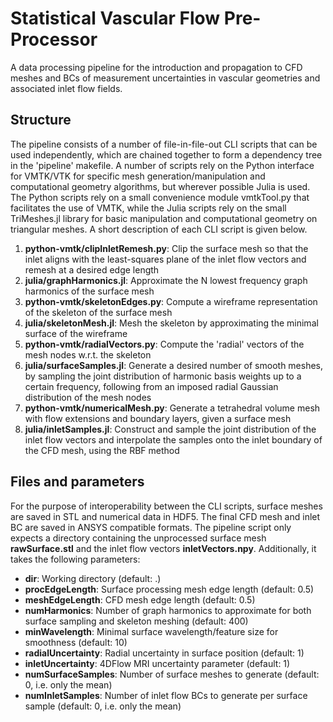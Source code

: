 # Statistical Vascular Flow Pre-Processor
A data processing pipeline for the introduction and propagation to CFD meshes and BCs of measurement uncertainties in vascular geometries and associated inlet flow fields.

## Structure
The pipeline consists of a number of file-in-file-out CLI scripts that can be used independently, which are chained together to form a dependency tree in the 'pipeline' makefile. A number of scripts rely on the Python interface for VMTK/VTK for specific mesh generation/manipulation and computational geometry algorithms, but wherever possible Julia is used. The Python scripts rely on a small convenience module vmtkTool.py that facilitates the use of VMTK, while the Julia scripts rely on the small TriMeshes.jl library for basic manipulation and computational geometry on triangular meshes. A short description of each CLI script is given below.

1. **python-vmtk/clipInletRemesh.py**: Clip the surface mesh so that the inlet aligns with the least-squares plane of the inlet flow vectors and remesh at a desired edge length
2. **julia/graphHarmonics.jl**: Approximate the N lowest frequency graph harmonics of the surface mesh
3. **python-vmtk/skeletonEdges.py**: Compute a wireframe representation of the skeleton of the surface mesh
4. **julia/skeletonMesh.jl**: Mesh the skeleton by approximating the minimal surface of the wireframe
5. **python-vmtk/radialVectors.py**: Compute the 'radial' vectors of the mesh nodes w.r.t. the skeleton
6. **julia/surfaceSamples.jl**: Generate a desired number of smooth meshes, by sampling the joint distribution of harmonic basis weights up to a certain frequency, following from an imposed radial Gaussian distribution of the mesh nodes
7. **python-vmtk/numericalMesh.py**: Generate a tetrahedral volume mesh with flow extensions and boundary layers, given a surface mesh
8. **julia/inletSamples.jl**: Construct and sample the joint distribution of the inlet flow vectors and interpolate the samples onto the inlet boundary of the CFD mesh, using the RBF method

## Files and parameters
For the purpose of interoperability between the CLI scripts, surface meshes are saved in STL and numerical data in HDF5. The final CFD mesh and inlet BC are saved in ANSYS compatible formats. The pipeline script only expects a directory containing the unprocessed surface mesh **rawSurface.stl** and the inlet flow vectors **inletVectors.npy**. Additionally, it takes the following parameters:

- **dir**: Working directory (default: .)
- **procEdgeLength**: Surface processing mesh edge length (default: 0.5)
- **meshEdgeLength**: CFD mesh edge length (default: 0.5)
- **numHarmonics**: Number of graph harmonics to approximate for both surface sampling and skeleton meshing (default: 400)
- **minWavelength**: Minimal surface wavelength/feature size for smoothness (default: 10)
- **radialUncertainty**: Radial uncertainty in surface position (default: 1)
- **inletUncertainty**: 4DFlow MRI uncertainty parameter (default: 1)
- **numSurfaceSamples**: Number of surface meshes to generate (default: 0, i.e. only the mean)
- **numInletSamples**: Number of inlet flow BCs to generate per surface sample (default: 0, i.e. only the mean)
